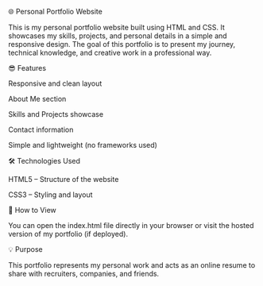 🌐 Personal Portfolio Website

This is my personal portfolio website built using HTML and CSS. It showcases my skills, projects, and personal details in a simple and responsive design. The goal of this portfolio is to present my journey, technical knowledge, and creative work in a professional way.

😎 Features

Responsive and clean layout

About Me section

Skills and Projects showcase

Contact information

Simple and lightweight (no frameworks used)

🛠️ Technologies Used

HTML5 – Structure of the website

CSS3 – Styling and layout

🚀 How to View

You can open the index.html file directly in your browser or visit the hosted version of my portfolio (if deployed).

💡 Purpose

This portfolio represents my personal work and acts as an online resume to share with recruiters, companies, and friends.

